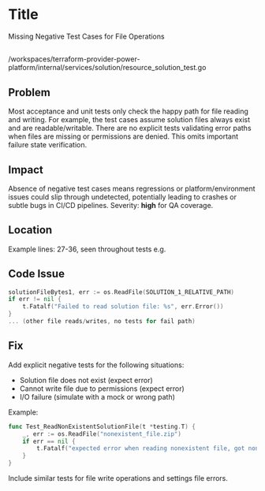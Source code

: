 # Title
Missing Negative Test Cases for File Operations

##
/workspaces/terraform-provider-power-platform/internal/services/solution/resource_solution_test.go

## Problem
Most acceptance and unit tests only check the happy path for file reading and writing. For example, the test cases assume solution files always exist and are readable/writable. There are no explicit tests validating error paths when files are missing or permissions are denied. This omits important failure state verification.

## Impact
Absence of negative test cases means regressions or platform/environment issues could slip through undetected, potentially leading to crashes or subtle bugs in CI/CD pipelines. Severity: **high** for QA coverage.

## Location
Example lines: 27-36, seen throughout tests e.g.

## Code Issue
```go
solutionFileBytes1, err := os.ReadFile(SOLUTION_1_RELATIVE_PATH)
if err != nil {
    t.Fatalf("Failed to read solution file: %s", err.Error())
}
... (other file reads/writes, no tests for fail path)
```

## Fix
Add explicit negative tests for the following situations:
- Solution file does not exist (expect error)
- Cannot write file due to permissions (expect error)
- I/O failure (simulate with a mock or wrong path)

Example:
```go
func Test_ReadNonExistentSolutionFile(t *testing.T) {
    _, err := os.ReadFile("nonexistent_file.zip")
    if err == nil {
        t.Fatalf("expected error when reading nonexistent file, got none")
    }
}
```
Include similar tests for file write operations and settings file errors.
